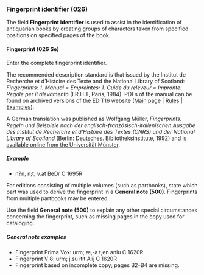 ### Fingerprint identifier (026)

The field **Fingerprint identifier** is used to assist in the identification of antiquarian books by creating groups of characters taken from specified positions on specified pages of the book.

#### Fingerprint (026 $e)

Enter the complete fingerprint identifier.

The recommended description standard is that issued by the Institut de Recherche et d’Histoire des Texte and the National Library of Scotland: _Fingerprints: 1. Manual  = Empreintes: 1. Guide du releveur  = Impronte: Regole per il rilevamento_ (I.R.H.T, Paris, 1984). PDFs of the manual can be found on archived versions of the EDIT16 website ([Main page](https://web.archive.org/web/20150910091252/http://edit16.iccu.sbn.it/web_iccu/info/en/Impronta_regole.htm) \| [Rules](https://web.archive.org/web/20150924035536/http://edit16.iccu.sbn.it/web_iccu/info/en/Impronta_Normativa.htm) \| [Examples](https://web.archive.org/web/20150924035405/http://edit16.iccu.sbn.it/web_iccu/info/en/Impronta_Esempi.htm)).

A German translation was published as Wolfgang Müller, _Fingerprints. Regeln und Beispiele nach der englisch-französisch-italienischen Ausgabe des Institut de Recherche et d'Histoire des Textes (CNRS) und der National Library of Scotland_ (Berlin: Deutsches. Bibliotheksinstitute, 1992) and is [available online from the Universität Münster](https://sammlungen.ulb.uni-muenster.de/hd/content/titleinfo/3938988).


##### Example
- n?n, n;t, v.at BeDr C 1695R

For editions consisting of multiple volumes (such as partbooks), state which part was used to derive the fingerprint in a **General note (500)**. Fingerprints from multiple partbooks may be entered.

Use the field **General note (500)** to explain any other special circumstances concerning the fingerprint, such as missing pages in the copy used for cataloging.

##### General note examples

- Fingerprint Prima Vox: urm; æ,-a t,en anlu C 1620R
- Fingerprint V 8: urm; j.su itit Alij C 1620R
- Fingerprint based on incomplete copy; pages B2–B4 are missing.
